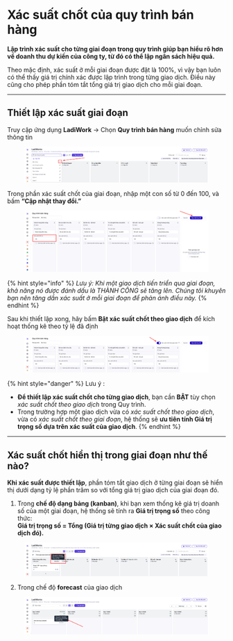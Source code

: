 # Xác suất chốt của quy trình bán hàng

**Lập trình xác suất cho từng giai đoạn trong quy trình  giúp bạn hiểu rõ hơn về doanh thu dự kiến của công ty, từ đó có thể lập ngân sách hiệu quả.**

Theo mặc định, xác suất ở mỗi giai đoạn được đặt là 100%, vì vậy bạn luôn có thể thấy giá trị chính xác được lập trình trong từng giao dịch. Điều này cũng cho phép phần tóm tắt  tổng giá trị giao dịch cho mỗi giai đoạn.

***

## Thiết lập xác suất giai đoạn

Truy cập ứng dụng **LadiWork** -> Chọn **Quy trình bán hàng** muốn chỉnh sửa thông tin&#x20;

<figure><img src="../../.gitbook/assets/image (1459).png" alt=""><figcaption></figcaption></figure>

Trong phần xác suất chốt của giai đoạn, nhập một con số từ 0 đến 100, và bấm **“Cập nhật thay đổi.”**

<figure><img src="../../.gitbook/assets/image (1460).png" alt=""><figcaption></figcaption></figure>

{% hint style="info" %}
_Lưu ý: Khi một giao dịch tiến triển qua giai đoạn, khả năng nó được đánh dấu là THÀNH CÔNG sẽ tăng lên. Chúng tôi khuyên bạn nên tăng dần xác suất ở mỗi giai đoạn để phản ánh điều này._
{% endhint %}

Sau khi thiết lập xong, hãy bấm **Bật xác suất chốt theo giao dịch** để kích hoạt thống kê theo tỷ lệ đã định

<figure><img src="../../.gitbook/assets/image (1461).png" alt=""><figcaption></figcaption></figure>

{% hint style="danger" %}
Lưu ý :&#x20;

* **Để thiết lập xác suất chốt cho từng giao dịch**, bạn cần **BẬT** tùy chọn _xác suất chốt theo giao dịch_ trong Quy trình.
* Trong trường hợp một giao dịch vừa có _xác suất chốt theo giao dịch_, vừa có _xác suất chốt theo giai đoạn_, hệ thống sẽ **ưu tiên tính Giá trị trọng số dựa trên xác suất của giao dịch**.
{% endhint %}

***

## Xác suất chốt hiển thị trong giai đoạn như thế nào?

**Khi xác suất được thiết lập**, phần tóm tắt giao dịch ở từng giai đoạn sẽ hiển thị dưới dạng tỷ lệ phần trăm so với tổng giá trị giao dịch của giai đoạn đó.

1. Trong **chế độ dạng bảng (kanban)**, khi bạn xem thống kê giá trị doanh số của một giai đoạn, hệ thống sẽ tính ra **Giá trị trọng số** theo công thức:\
   **Giá trị trọng số = Tổng (Giá trị từng giao dịch × Xác suất chốt của giao dịch đó).**

<figure><img src="../../.gitbook/assets/image (1462).png" alt=""><figcaption></figcaption></figure>

2. Trong chế độ **forecast** của giao dịch

<figure><img src="../../.gitbook/assets/image (1475).png" alt=""><figcaption></figcaption></figure>

